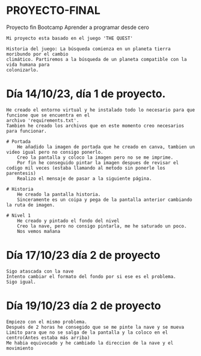 # PROYECTO-FINAL
Proyecto fin Bootcamp Aprender a programar desde cero

    Mi proyecto esta basado en el juego 'THE QUEST'

    Historia del juego: La búsqueda comienza en un planeta tierra moribundo por el cambio
    climático. Partiremos a la búsqueda de un planeta compatible con la vida humana para
    colonizarlo.

# Día 14/10/23, día 1 de proyecto.
    He creado el entorno virtual y he instalado todo lo necesario para que funcione que se encuentra en el
    archivo 'requirements.txt'. 
    Tambien he creado los archivos que en este momento creo necesarios para funcionar.
    
    # Portada
        He añadido la imagen de portada que he creado en canva, tambien un video igual pero no consigo ponerlo.
        Creo la pantalla y coloco la imagen pero no se me imprime.
        Por fin he conseguido pintar la imagen despues de revisar el codigo mil veces (estaba llamando al metodo sin ponerle los parentesis)
        Realizo el mensaje de pasar a la siguiente página.

    # Historia
        He creado la pantalla historia.
        Sinceramente es un coipa y pega de la pantalla anterior cambiando la ruta de imagen.

    # Nivel 1 
        He creado y pintado el fondo del nivel
        Creo la nave, pero no consigo pintarla, me he saturado un poco.
        Nos vemos mañana


# Día 17/10/23 día 2 de proyecto
    Sigo atascada con la nave 
    Intento cambiar el formato del fondo por si ese es el problema.
    Sigo igual.


# Día 19/10/23 día 2 de proyecto
    Empiezo con el mismo problema.
    Después de 2 horas he consegido que se me pinte la nave y se mueva
    Limito para que no se salga de la pantalla y la coloco en el centro(Antes estaba más arriba)
    Me habia equivocado y he cambiado la direccion de la nave y el movimiento